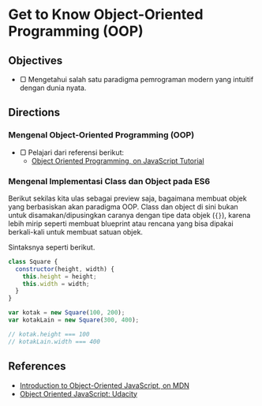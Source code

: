 # Get to Know Object-Oriented Programming (OOP)

## Objectives

- ▢ Mengetahui salah satu paradigma pemrograman modern yang intuitif dengan dunia nyata.

## Directions

### Mengenal Object-Oriented Programming (OOP)

- ▢ Pelajari dari referensi berikut:
  - [Object Oriented Programming, on JavaScript Tutorial](http://javascript.info/tutorial/object-oriented-programming)

### Mengenal Implementasi Class dan Object pada ES6

Berikut sekilas kita ulas sebagai preview saja, bagaimana membuat objek yang berbasiskan akan paradigma OOP. Class dan object di sini bukan untuk disamakan/dipusingkan caranya dengan tipe data objek (`{}`), karena lebih mirip seperti membuat blueprint atau rencana yang bisa dipakai berkali-kali untuk membuat satuan objek.

Sintaksnya seperti berikut.

```javascript
class Square {
  constructor(height, width) {
    this.height = height;
    this.width = width;
  }
}

var kotak = new Square(100, 200);
var kotakLain = new Square(300, 400);

// kotak.height === 100
// kotakLain.width === 400
```

## References

- [Introduction to Object-Oriented JavaScript, on MDN](https://developer.mozilla.org/en-US/docs/Web/JavaScript/Introduction_to_Object-Oriented_JavaScript)
- [Object Oriented JavaScript: Udacity](https://www.udacity.com/course/object-oriented-javascript--ud015)
